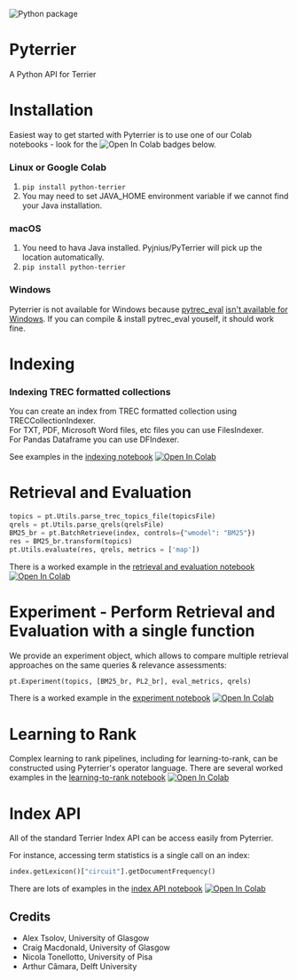 ![Python package](https://github.com/terrier-org/pyterrier/workflows/Python%20package/badge.svg)

# Pyterrier

A Python API for Terrier

# Installation

Easiest way to get started with Pyterrier is to use one of our Colab notebooks - look for the ![Open In Colab](https://colab.research.google.com/assets/colab-badge.svg) badges below.

### Linux or Google Colab
1. `pip install python-terrier`
2. You may need to set JAVA_HOME environment variable if we cannot find your Java installation.

### macOS

1. You need to hava Java installed. Pyjnius/PyTerrier will pick up the location automatically.
2. `pip install python-terrier`

### Windows
Pyterrier is not available for Windows because [pytrec_eval](https://github.com/cvangysel/pytrec_eval) [isn't available for Windows](https://github.com/cvangysel/pytrec_eval/issues/19). If you can compile & install pytrec_eval youself, it should work fine.

# Indexing

### Indexing TREC formatted collections

You can create an index from TREC formatted collection using TRECCollectionIndexer.    
For TXT, PDF, Microsoft Word files, etc files you can use FilesIndexer.    
For Pandas Dataframe you can use DFIndexer.

See examples in the [indexing notebook](examples/notebooks/indexing.ipynb) [![Open In Colab](https://colab.research.google.com/assets/colab-badge.svg)](https://colab.research.google.com/github/terrier-org/pyterrier/blob/master/examples/notebooks/indexing.ipynb)

# Retrieval and Evaluation

```python
topics = pt.Utils.parse_trec_topics_file(topicsFile)
qrels = pt.Utils.parse_qrels(qrelsFile)
BM25_br = pt.BatchRetrieve(index, controls={"wmodel": "BM25"})
res = BM25_br.transform(topics)
pt.Utils.evaluate(res, qrels, metrics = ['map'])
```

There is a worked example in the [retrieval and evaluation notebook](examples/notebooks/retrieval_and_evaluation.ipynb) [![Open In Colab](https://colab.research.google.com/assets/colab-badge.svg)](https://colab.research.google.com/github/terrier-org/pyterrier/blob/master/examples/notebooks/retrieval_and_evaluation.ipynb)

# Experiment - Perform Retrieval and Evaluation with a single function
We provide an experiment object, which allows to compare multiple retrieval approaches on the same queries & relevance assessments:

```python
pt.Experiment(topics, [BM25_br, PL2_br], eval_metrics, qrels)
```

There is a worked example in the [experiment notebook](examples/notebooks/experiment.ipynb) [![Open In Colab](https://colab.research.google.com/assets/colab-badge.svg)](examples/notebooks/experiment.ipynb)

# Learning to Rank

Complex learning to rank pipelines, including for learning-to-rank, can be constructed using Pyterrier's operator language. There are several worked examples in the [learning-to-rank notebook](examples/notebooks/ltr.ipynb) [![Open In Colab](https://colab.research.google.com/assets/colab-badge.svg)](https://colab.research.google.com/github/terrier-org/pyterrier/blob/master/examples/notebooks/ltr.ipynb)

# Index API

All of the standard Terrier Index API can be access easily from Pyterrier. 

For instance, accessing term statistics is a single call on an index:
```python
index.getLexicon()["circuit"].getDocumentFrequency()
```

There are lots of examples in the [index API notebook](examples/notebooks/index_api.ipynb) [![Open In Colab](https://colab.research.google.com/assets/colab-badge.svg)](https://colab.research.google.com/github/terrier-org/pyterrier/blob/master/examples/notebooks/index_api.ipynb)

## Credits

 - Alex Tsolov, University of Glasgow
 - Craig Macdonald, University of Glasgow
 - Nicola Tonellotto, University of Pisa
 - Arthur Câmara, Delft University
